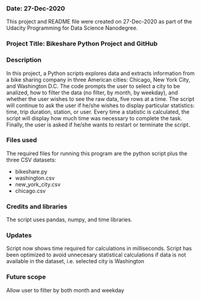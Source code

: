 ### Date: 27-Dec-2020
This project and README file were created on 27-Dec-2020 as part of the Udacity Programming for Data Science Nanodegree. 

### Project Title: Bikeshare Python Project and GitHub

### Description

In this project, a Python scripts explores data and extracts information from a bike sharing company in three American cities: Chicago, New York City, and Washington D.C. The code prompts the user to select a city to be analized, how to filter the data (no filter, by month, by weekday), and whether the user wishes to see the raw data, five rows at a time. The script will continue to ask the user if he/she wishes to display particular statistics: time, trip duration, station, or user. Every time a statistic is calculated, the script will display how much time was necessary to complete the task. Finally, the user is asked if he/she wants to restart or terminate the script. 

### Files used

The required files for running this program are the python script plus the three CSV datasets:

* bikeshare.py
* washington.csv
* new_york_city.csv
* chicago.csv

### Credits and libraries

The script uses pandas, numpy, and time libraries.

### Updates

Script now shows time required for calculations in milliseconds. Script has been optimized to avoid unnecesary statistical calculations if data is not available in the dataset, i.e. selected city is Washington

### Future scope

Allow user to filter by both month and weekday
